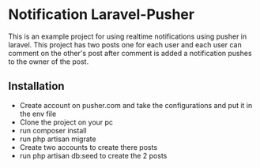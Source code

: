 # Notification Laravel-Pusher

This is an example project for using realtime notifications using pusher in laravel.
This project has two posts one for each user and each user can comment on the other's post after comment is added a notification pushes to the owner of the post. 


## Installation

- Create account on pusher.com and take the configurations and put it in the env file
- Clone the project on your pc 
- run composer install
- run php artisan migrate 
- Create two accounts to create there posts
- run php artisan db:seed  to create the 2 posts

